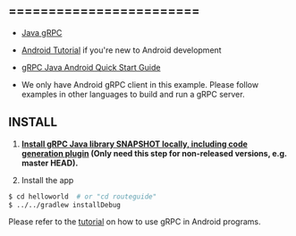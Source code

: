 ========================
-------------
- [Java gRPC](https://github.com/grpc/grpc-java)

- [Android Tutorial](https://developer.android.com/training/basics/firstapp/index.html) if you're new to Android development

- [gRPC Java Android Quick Start Guide](https://grpc.io/docs/quickstart/android.html)

- We only have Android gRPC client in this example. Please follow examples in other languages to build and run a gRPC server.

INSTALL
-------

1. **[Install gRPC Java library SNAPSHOT locally, including code generation plugin](../../COMPILING.md) (Only need this step for non-released versions, e.g. master HEAD).**

2. Install the app
```sh
$ cd helloworld  # or "cd routeguide"
$ ../../gradlew installDebug
```

Please refer to the
[tutorial](https://grpc.io/docs/tutorials/basic/android.html) on
how to use gRPC in Android programs.

